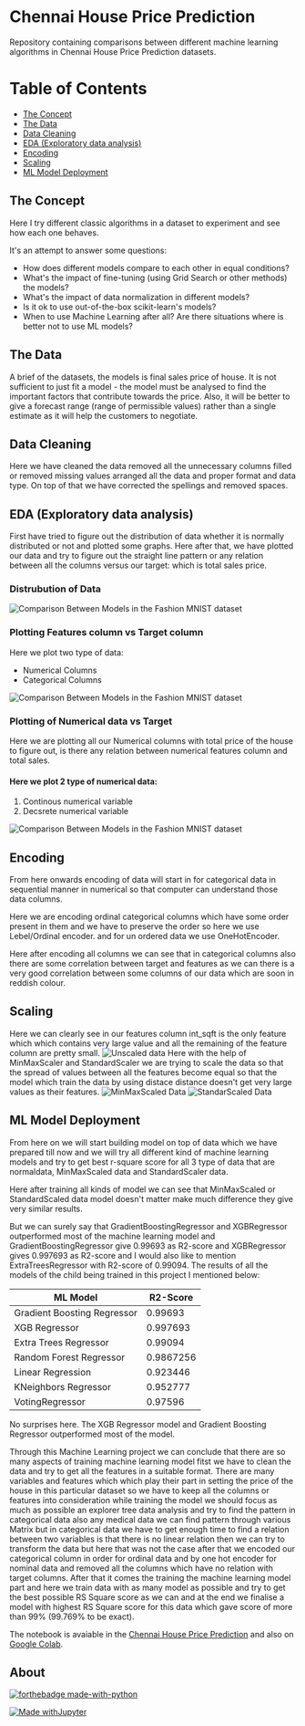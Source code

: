 # **Chennai House Price Prediction**
Repository containing comparisons between different machine learning algorithms in Chennai House Price Prediction datasets.

# Table of Contents

* [The Concept](https://github.com/Akashkunwar/Dscourses/tree/main/Guvi/Project/Chennai%20House%20Price%20Prediction#the-concept)
* [The Data](https://github.com/Akashkunwar/Dscourses/tree/main/Guvi/Project/Chennai%20House%20Price%20Prediction#the-data)
* [Data Cleaning](https://github.com/Akashkunwar/Dscourses/tree/main/Guvi/Project/Chennai%20House%20Price%20Prediction#the-cleaning)
* [EDA (Exploratory data analysis)](https://github.com/Akashkunwar/Dscourses/tree/main/Guvi/Project/Chennai%20House%20Price%20Prediction#EDA-(Exploratory-data-analysis))
* [Encoding](https://github.com/Akashkunwar/Dscourses/tree/main/Guvi/Project/Chennai%20House%20Price%20Prediction#Encoding)
* [Scaling](https://github.com/Akashkunwar/Dscourses/tree/main/Guvi/Project/Chennai%20House%20Price%20Prediction#Scaling)
* [ML Model Deployment](https://github.com/Akashkunwar/Dscourses/tree/main/Guvi/Project/Chennai%20House%20Price%20Prediction#ML-Model-Deployment)


## The Concept

Here I try different classic algorithms in a dataset to experiment and see how each one behaves.

It's an attempt to answer some questions:

 * How does different models compare to each other in equal conditions?
 * What's the impact of fine-tuning (using Grid Search or other methods) the models?
 * What's the impact of data normalization in different models?
 * Is it ok to use out-of-the-box scikit-learn's models?
 * When to use Machine Learning after all? Are there situations where is better not to use ML models?

## The Data

A brief of the datasets, the models is final sales price of house. It is not sufficient to just fit a model - the model must be analysed to find the important factors that contribute towards the price. Also, it will be better to give a forecast range (range of permissible values) rather than a single estimate as it will help the customers to negotiate.

## Data Cleaning

 Here we have cleaned the data removed all the unnecessary columns filled or removed missing values arranged all the data and proper format and data type. On top of that we have corrected the spellings and removed spaces.

## EDA (Exploratory data analysis)

 First have tried to figure out the distribution of data whether it is normally distributed or not and plotted some graphs. Here after that, we have plotted our data and try to figure out the straight line pattern or any relation between all the columns versus our target: which is total sales price.

### Distrubution of Data
![Comparison Between Models in the Fashion MNIST dataset](https://i.imgur.com/mxl3ZmV.png)

### Plotting Features column vs Target column

Here we plot two type of data:
*   Numerical Columns
*   Categorical Columns

![Comparison Between Models in the Fashion MNIST dataset](https://i.imgur.com/hp9Jvj5.png)

### Plotting of Numerical data vs Target
Here we are plotting all our Numerical columns with total price of the house to figure out, is there any relation between numerical features column and total sales.

#### Here we plot 2 type of numerical data:


1.   Continous numerical variable
2.   Decsrete numerical variable




![Comparison Between Models in the Fashion MNIST dataset](https://i.imgur.com/gTq6DQE.png)


## Encoding

From here onwards encoding of data will start in for categorical data in sequential manner in numerical so that computer can understand those data columns.

Here we are encoding ordinal categorical columns which have some order present in them and we have to preserve the order so here we use Lebel/Ordinal encoder. and for un ordered data we use OneHotEncoder.

Here after encoding all columns we can see that in categorical columns also there are some correlation between target and features as we can there is a very good correlation between some columns of our data which are soon in reddish colour.

## Scaling

Here we can clearly see in our features column int_sqft is the only feature which which contains very large value and all the remaining of the feature column are pretty small.
![Unscaled data](https://i.imgur.com/lF7XI4U.png)
Here with the help of MinMaxScaler and StandardScaler we are trying to scale the data so that the spread of values between all the features become equal so that the model which train the data by using distace distance doesn't get very large values as their features.
![MinMaxScaled Data](https://i.imgur.com/IlrCUHS.png)
![StandarScaled Data](https://i.imgur.com/8pGQN95.png)


## ML Model Deployment

From here on we will start building model on top of data which we have prepared till now and we will try all different kind of machine learning models and try to get best r-square score for all 3 type of data that are normaldata, MinMaxScaled data and StandardScaler data.

Here after training all kinds of model we can see that MinMaxScaled or StandardScaled data model doesn't matter make much difference they give very similar results. 

But we can surely say that GradientBoostingRegressor and XGBRegressor outperformed most of the machine learning model and GradientBoostingRegressor give 0.99693 as R2-score and XGBRegressor gives 0.997693 as R2-score and I would also like to mention ExtraTreesRegressor with R2-score of 0.99094. The results of all the models of the child being trained in this project I mentioned below:

|ML Model |R2-Score|
|-----|--------|
|Gradient Boosting Regressor|0.99693       |
|XGB Regressor |0.997693      |
|Extra Trees Regressor|0.99094       |
|Random Forest Regressor |0.9867256      |
|Linear Regression |0.923446      |
|KNeighbors Regressor|0.952777       |
|VotingRegressor  |0.97596      |

No surprises here. The XGB Regressor model and Gradient Boosting Regressor outperformed most of the model.


Through this Machine Learning project we can conclude that there are so many aspects of training machine learning model fitst we have to clean the data and try to get all the features in a suitable format. There are many variables and features which which play their part in setting the price of the house in this particular dataset so we have to keep all the columns or features into consideration while training the model we should focus as much as possible an explorer tree data analysis and try to find the pattern in categorical data also any medical data we can find pattern through various Matrix but in categorical data we have to get enough time to find a relation between two variables is that there is no linear relation then we can try to transform the data but here that was not the case after that we encoded our categorical column in order for ordinal data and by one hot encoder for nominal data and removed all the columns which have no relation with target columns. After that it comes the training the machine learning model part and here we train data with as many model as possible and try to get the best possible RS Square score as we can and at the end we finalise a model with highest RS Square score for this data which gave score of more than 99% (99.769% to be exact).

The notebook is avaiable in the [Chennai House Price Prediction](https://github.com/Akashkunwar/Dscourses/blob/main/Guvi/Project/Chennai%20House%20Price%20Prediction/Chennai_house_price_project.ipynb) and also on [Google Colab](https://colab.research.google.com/github/Akashkunwar/Dscourses/blob/main/Guvi/Project/Chennai_house_price_project.ipynb).

## About
[![forthebadge made-with-python](http://ForTheBadge.com/images/badges/made-with-python.svg)](https://www.python.org/)

[![Made withJupyter](https://img.shields.io/badge/Made%20with-Jupyter-orange?style=for-the-badge&logo=Jupyter)](https://jupyter.org/try)
